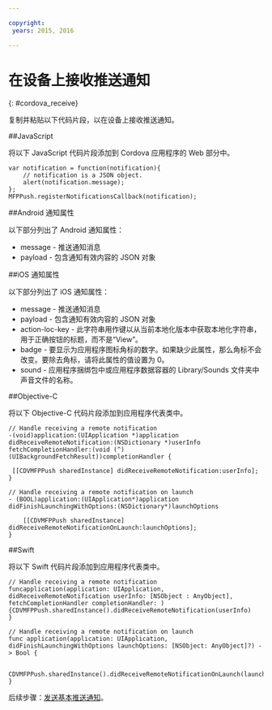 ```yaml
---

copyright:
 years: 2015, 2016

---
```


# 在设备上接收推送通知
{: #cordova_receive}

复制并粘贴以下代码片段，以在设备上接收推送通知。

##JavaScript

将以下 JavaScript 代码片段添加到 Cordova 应用程序的 Web 部分中。


```
var notification = function(notification){
    // notification is a JSON object.
    alert(notification.message);
};
MFPPush.registerNotificationsCallback(notification);
```

##Android 通知属性

以下部分列出了 Android 通知属性：

* message - 推送通知消息
* payload - 包含通知有效内容的 JSON 对象


##iOS 通知属性

以下部分列出了 iOS 通知属性：

* message - 推送通知消息
* payload - 包含通知有效内容的 JSON 对象
* action-loc-key - 此字符串用作键以从当前本地化版本中获取本地化字符串，用于正确按钮的标题，而不是“View”。
* badge - 要显示为应用程序图标角标的数字。如果缺少此属性，那么角标不会改变。要除去角标，请将此属性的值设置为 0。
* sound - 应用程序捆绑包中或应用程序数据容器的 Library/Sounds 文件夹中声音文件的名称。

##Objective-C

将以下 Objective-C 代码片段添加到应用程序代表类中。

```
// Handle receiving a remote notification
-(void)application:(UIApplication *)application didReceiveRemoteNotification:(NSDictionary *)userInfo fetchCompletionHandler:(void (^)(UIBackgroundFetchResult))completionHandler {

 [[CDVMFPPush sharedInstance] didReceiveRemoteNotification:userInfo];
}
```

```
// Handle receiving a remote notification on launch
- (BOOL)application:(UIApplication*)application didFinishLaunchingWithOptions:(NSDictionary*)launchOptions

    [[CDVMFPPush sharedInstance] didReceiveRemoteNotificationOnLaunch:launchOptions];
}
```

##Swift

将以下 Swift 代码片段添加到应用程序代表类中。

```
// Handle receiving a remote notification
funcapplication(application: UIApplication, didReceiveRemoteNotification userInfo: [NSObject : AnyObject], fetchCompletionHandler completionHandler: ){CDVMFPPush.sharedInstance().didReceiveRemoteNotification(userInfo)
}
```

```
// Handle receiving a remote notification on launch
func application(application: UIApplication, didFinishLaunchingWithOptions launchOptions: [NSObject: AnyObject]?) -> Bool {

    CDVMFPPush.sharedInstance().didReceiveRemoteNotificationOnLaunch(launchOptions)
}

```
后续步骤：[发送基本推送通知](t_send_push_notifications.html)。
